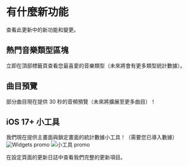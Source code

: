 # 有什麼新功能

查看此更新中的新功能和變更。

## 熱門音樂類型區塊

立即在頂部標籤頁查看您最喜愛的音樂類型（未來將會有更多類型統計數據）。

## 曲目預覽

部分曲目現在提供 30 秒的音頻預覽（未來將擴展至更多曲目）！

## iOS 17+ 小工具

我們現在提供主畫面與鎖定畫面的統計數據小工具！（需要您已導入數據）
![Widgets promo](https://cdn.stats.fm/file/statsfm/promo/whats-new/ios-widgets-promo-min.webp)
![小工具 promo](https://cdn.stats.fm/file/statsfm/promo/whats-new/ios-widgets-promo-min.webp)

在設定頁面的更新日誌中查看我們完整的更新項目。 

